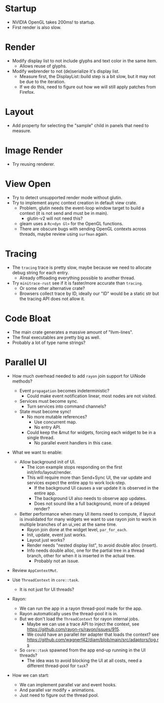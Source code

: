 # Startup

* NVIDIA OpenGL takes 200ms! to startup.
* First render is also slow.

# Render

* Modify display list to not include glyphs and text color in the same item.
  - Allows reuse of glyphs.
* Modify webrender to not (de)serialize it's display list.
  - Measure first, the DisplayList::build step is a bit slow, but it may not be due to the iteration.
  - If we do this, need to figure out how we will still apply patches from Firefox.

# Layout

* Add property for selecting the "sample" child in panels that need to measure.

# Image Render

* Try reusing renderer.

# View Open

* Try to detect unsupported render mode without glutin.
* Try to implement async context creation in default view crate.
    - Problem, glutin needs the event-loop window target to build a context (it is not send and must be in main).
      - glutin-v2 will not need this?
    - gleam uses a `Rc<dyn Gl>` for the OpenGL functions.
    - There are obscure bugs with sending OpenGL contexts across threads, maybe review using `surfman` again.

# Tracing

* The `tracing` trace is pretty slow, maybe because we need to allocate debug string for each entry.
  - Already offloading everything possible to another thread.
* Try `minitrace-rust` see if it is faster/more accurate than `tracing`.
  - Or some other alternative crate?
  - Browsers collect trace by ID, ideally our "ID" would be a static str but the tracing API does not allow it.

# Code Bloat

* The main crate generates a massive amount of "llvm-lines".
* The final executables are pretty big as well.
* Probably a lot of type name strings?

# Parallel UI

* How much overhead needed to add `rayon` join support for UiNode methods?
    * Event `propagation` becomes indeterministic?
      - Could make event notification linear, most nodes are not visited.
    * Services must become sync.
      - Turn services into command channels?
    * State must become sync!
      - No more mutable references?
        - Use concurrent map.
        - No entry API.
      - Could keep the &mut for widgets, forcing each widget to be in a single thread.
        - No parallel event handlers in this case.

* What we want to enable:
  - Allow background init of UI.
    - The icon example stops responding on the first init/info/layout/render.
    - This will require more than Send+Sync UI, the var update and services expect the entire app to work lock-step.
      - If the background UI causes a var update it is observed in the entire app.
      - The background UI also needs to observe app updates.
      - Does not sound like a full background, more of a delayed render?
  - Better performance when many UI items need to compute, if layout is invalidated for many widgets we want to use rayon join to work
    in multiple branches of an ui_vec at the same time.
    - Rayon join done at the widget level, `par_for_each`.
    - Init, update, event just works.
    - Layout just works?
    - Render needs "nested display list", to avoid double alloc (insert).
    - Info needs double alloc, one for the partial tree in a thread branch, other for when it is inserted in the actual tree.
      - Probably not an issue.

* Review `AppContextMut`.
* Use `ThreadContext` in `core::task`.
    - It is not just for UI threads?

* Rayon:
  - We can run the app in a rayon thread-pool made for the app.
  - Rayon automatically uses the thread-pool it is in.
  - But we don't load the `ThreadContext` for rayon internal jobs.
    - Maybe we can use a trace API to inject the context, see https://github.com/rayon-rs/rayon/issues/915.
    - We could have an parallel iter adapter that loads the context? see https://github.com/wagnerf42/diam/blob/main/src/adaptors/log.rs
  - So `core::task` spawned from the app end-up running in the UI threads?
    - The idea was to avoid blocking the UI at all costs, need a different thread-pool for `task`?

* How we can start:
  - We can implement parallel var and event hooks.
  - And parallel var modify + animations.
  - Just need to figure out the thread pool.
